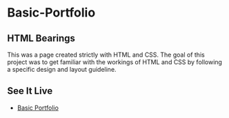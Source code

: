 # Basic-Portfolio


## HTML Bearings

This was a page created strictly with HTML and CSS. The goal of this project was to get familiar with 
the workings of HTML and CSS by following a specific design and layout guideline.

## See It Live

* [Basic Portfolio](https://arrowfoxie.github.io/Basic-Portfolio/)
